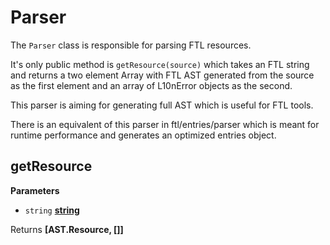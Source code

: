 <!-- Generated by documentation.js. Update this documentation by updating the source code. -->

# Parser

The `Parser` class is responsible for parsing FTL resources.

It's only public method is `getResource(source)` which takes an FTL
string and returns a two element Array with FTL AST
generated from the source as the first element and an array of L10nError
objects as the second.

This parser is aiming for generating full AST which is useful for FTL tools.

There is an equivalent of this parser in ftl/entries/parser which is meant
for runtime performance and generates an optimized entries object.

## getResource

**Parameters**

-   `string` **[string](https://developer.mozilla.org/en-US/docs/Web/JavaScript/Reference/Global_Objects/String)** 

Returns **\[AST.Resource, \[]]** 
